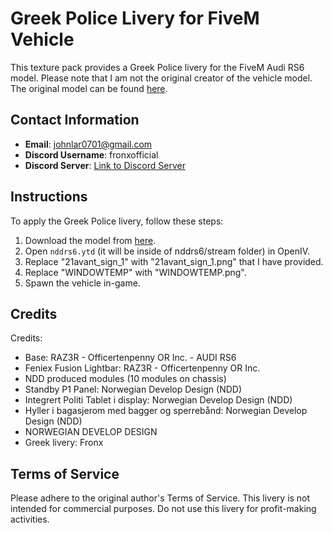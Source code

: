# Greek  Police Livery for FiveM Vehicle

This texture pack provides a Greek Police livery for the FiveM Audi RS6 model. Please note that I am not the original creator of the vehicle model. The original model can be found [here](https://www.lcpdfr.com/downloads/gta5mods/vehiclemodels/43945-fivem-audi-rs6-politi/).

## Contact Information
- **Email**: johnlar0701@gmail.com
- **Discord Username**: fronxofficial
- **Discord Server**: [Link to Discord Server](https://discord.gg/kq3vvREwV5)

## Instructions
To apply the Greek Police livery, follow these steps:

1. Download the model from [here](https://www.lcpdfr.com/downloads/gta5mods/vehiclemodels/43945-fivem-audi-rs6-politi/).
2. Open `nddrs6.ytd` (it will be inside of nddrs6/stream folder) in OpenIV.
3. Replace "21avant_sign_1" with "21avant_sign_1.png" that I have provided.
4. Replace "WINDOWTEMP" with "WINDOWTEMP.png".
5. Spawn the vehicle in-game.

## Credits

Credits:
- Base: RAZ3R - Officertenpenny OR Inc. - AUDI RS6
- Feniex Fusion Lightbar: RAZ3R - Officertenpenny OR Inc.
- NDD produced modules (10 modules on chassis)
- Standby P1 Panel: Norwegian Develop Design (NDD)
- Integrert Politi Tablet i display: Norwegian Develop Design (NDD)
- Hyller i bagasjerom med bagger og sperrebånd: Norwegian Develop Design (NDD)
- NORWEGIAN DEVELOP DESIGN
- Greek livery: Fronx

## Terms of Service
Please adhere to the original author's Terms of Service. This livery is not intended for commercial purposes. Do not use this livery for profit-making activities.

